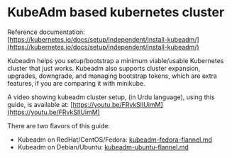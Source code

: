 # KubeAdm based kubernetes cluster

Reference documentation: [https://kubernetes.io/docs/setup/independent/install-kubeadm/](https://kubernetes.io/docs/setup/independent/install-kubeadm/)

Kubeadm helps you setup/bootstrap a minimum viable/usable Kubernetes cluster that just works. Kubeadm also supports cluster expansion, upgrades, downgrade, and managing bootstrap tokens, which are extra features, if you are comparing it with minikube.

A video showing kubeadm cluster setup, (in Urdu language), using this guide, is available at: [https://youtu.be/FRvkSlIUimM](https://youtu.be/FRvkSlIUimM)

There are two flavors of this guide:
* Kubeadm on RedHat/CentOS/Fedora: [kubeadm-fedora-flannel.md](kubeadm-fedora-flannel.md)
* Kubeadm on Debian/Ubuntu: [kubeadm-ubuntu-flannel.md](kubeadm-ubuntu-flannel.md)

